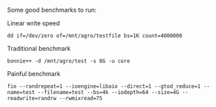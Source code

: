 Some good benchmarks to run:

Linear write speed

`dd if=/dev/zero of=/mnt/agro/testfile bs=1K count=4000000`

Traditional benchmark

`bonnie++ -d /mnt/agro/test -s 8G -u core`

Painful benchmark

`fio --randrepeat=1 --ioengine=libaio --direct=1 --gtod_reduce=1 --name=test --filename=test --bs=4k --iodepth=64 --size=4G --readwrite=randrw --rwmixread=75`
